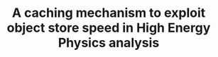 ---
layout: default
title: A caching mechanism to exploit object store speed in High Energy Physics analysis
authors: Vincenzo Eduardo Padulano, Enric Tejedor Saavedra, Pedro Alonso-Jordá, Javier López Gómez and Jakob Blomer
publication: Cluster Computing
year: 2022
type: RDF
doi: 10.1007/s10586-022-03757-2
abstract:
---